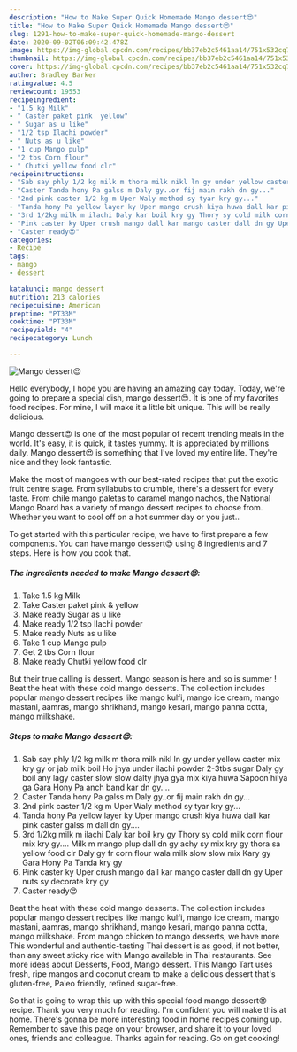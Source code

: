 ```yaml
---
description: "How to Make Super Quick Homemade Mango dessert😍"
title: "How to Make Super Quick Homemade Mango dessert😍"
slug: 1291-how-to-make-super-quick-homemade-mango-dessert
date: 2020-09-02T06:09:42.478Z
image: https://img-global.cpcdn.com/recipes/bb37eb2c5461aa14/751x532cq70/mango-dessert😍-recipe-main-photo.jpg
thumbnail: https://img-global.cpcdn.com/recipes/bb37eb2c5461aa14/751x532cq70/mango-dessert😍-recipe-main-photo.jpg
cover: https://img-global.cpcdn.com/recipes/bb37eb2c5461aa14/751x532cq70/mango-dessert😍-recipe-main-photo.jpg
author: Bradley Barker
ratingvalue: 4.5
reviewcount: 19553
recipeingredient:
- "1.5 kg Milk"
- " Caster paket pink  yellow"
- " Sugar as u like"
- "1/2 tsp Ilachi powder"
- " Nuts as u like"
- "1 cup Mango pulp"
- "2 tbs Corn flour"
- " Chutki yellow food clr"
recipeinstructions:
- "Sab say phly 1/2 kg milk m thora milk nikl ln gy under yellow caster mix kry gy or jab milk boil Ho jhya under ilachi powder 2-3tbs sugar Daly gy boil any lagy caster slow slow dalty jhya gya mix kiya huwa Sapoon hilya ga Gara Hony Pa anch band kar dn gy...."
- "Caster Tanda hony Pa galss m Daly gy..or fij main rakh dn gy..."
- "2nd pink caster 1/2 kg m Uper Waly method sy tyar kry gy..."
- "Tanda hony Pa yellow layer ky Uper mango crush kiya huwa dall kar pink caster galss m dall dn gy...."
- "3rd 1/2kg milk m ilachi Daly kar boil kry gy Thory sy cold milk corn flour mix kry gy.... Milk m mango plup dall dn gy achy sy mix kry gy thora sa yellow food clr Daly gy fr corn flour wala milk slow slow mix Kary gy Gara Hony Pa Tanda kry gy"
- "Pink caster ky Uper crush mango dall kar mango caster dall dn gy Uper nuts sy decorate kry gy"
- "Caster ready😍"
categories:
- Recipe
tags:
- mango
- dessert

katakunci: mango dessert 
nutrition: 213 calories
recipecuisine: American
preptime: "PT33M"
cooktime: "PT33M"
recipeyield: "4"
recipecategory: Lunch

---
```



![Mango dessert😍](https://img-global.cpcdn.com/recipes/bb37eb2c5461aa14/751x532cq70/mango-dessert😍-recipe-main-photo.jpg)

Hello everybody, I hope you are having an amazing day today. Today, we're going to prepare a special dish, mango dessert😍. It is one of my favorites food recipes. For mine, I will make it a little bit unique. This will be really delicious.

Mango dessert😍 is one of the most popular of recent trending meals in the world. It's easy, it is quick, it tastes yummy. It is appreciated by millions daily. Mango dessert😍 is something that I've loved my entire life. They're nice and they look fantastic.

Make the most of mangoes with our best-rated recipes that put the exotic fruit centre stage. From syllabubs to crumble, there&#39;s a dessert for every taste. From chile mango paletas to caramel mango nachos, the National Mango Board has a variety of mango dessert recipes to choose from. Whether you want to cool off on a hot summer day or you just..


To get started with this particular recipe, we have to first prepare a few components. You can have mango dessert😍 using 8 ingredients and 7 steps. Here is how you cook that.

<!--inarticleads1-->

##### The ingredients needed to make Mango dessert😍:

1. Take 1.5 kg Milk
1. Take  Caster paket pink &amp; yellow
1. Make ready  Sugar as u like
1. Make ready 1/2 tsp Ilachi powder
1. Make ready  Nuts as u like
1. Take 1 cup Mango pulp
1. Get 2 tbs Corn flour
1. Make ready  Chutki yellow food clr


But their true calling is dessert. Mango season is here and so is summer ! Beat the heat with these cold mango desserts. The collection includes popular mango dessert recipes like mango kulfi, mango ice cream, mango mastani, aamras, mango shrikhand, mango kesari, mango panna cotta, mango milkshake. 

<!--inarticleads2-->

##### Steps to make Mango dessert😍:

1. Sab say phly 1/2 kg milk m thora milk nikl ln gy under yellow caster mix kry gy or jab milk boil Ho jhya under ilachi powder 2-3tbs sugar Daly gy boil any lagy caster slow slow dalty jhya gya mix kiya huwa Sapoon hilya ga Gara Hony Pa anch band kar dn gy....
1. Caster Tanda hony Pa galss m Daly gy..or fij main rakh dn gy...
1. 2nd pink caster 1/2 kg m Uper Waly method sy tyar kry gy...
1. Tanda hony Pa yellow layer ky Uper mango crush kiya huwa dall kar pink caster galss m dall dn gy....
1. 3rd 1/2kg milk m ilachi Daly kar boil kry gy Thory sy cold milk corn flour mix kry gy.... Milk m mango plup dall dn gy achy sy mix kry gy thora sa yellow food clr Daly gy fr corn flour wala milk slow slow mix Kary gy Gara Hony Pa Tanda kry gy
1. Pink caster ky Uper crush mango dall kar mango caster dall dn gy Uper nuts sy decorate kry gy
1. Caster ready😍


Beat the heat with these cold mango desserts. The collection includes popular mango dessert recipes like mango kulfi, mango ice cream, mango mastani, aamras, mango shrikhand, mango kesari, mango panna cotta, mango milkshake. From mango chicken to mango desserts, we have more This wonderful and authentic-tasting Thai dessert is as good, if not better, than any sweet sticky rice with Mango available in Thai restaurants. See more ideas about Desserts, Food, Mango dessert. This Mango Tart uses fresh, ripe mangos and coconut cream to make a delicious dessert that&#39;s gluten-free, Paleo friendly, refined sugar-free. 

So that is going to wrap this up with this special food mango dessert😍 recipe. Thank you very much for reading. I'm confident you will make this at home. There's gonna be more interesting food in home recipes coming up. Remember to save this page on your browser, and share it to your loved ones, friends and colleague. Thanks again for reading. Go on get cooking!
